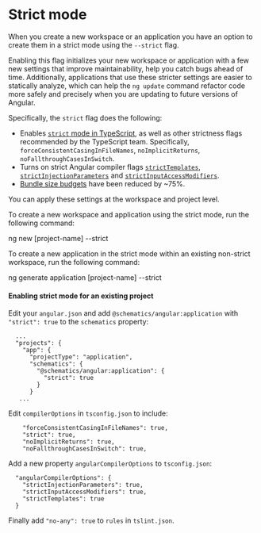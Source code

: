 # Strict mode

When you create a new workspace or an application you have an option to create them in a strict mode using the `--strict` flag.

Enabling this flag initializes your new workspace or application with a few new settings that improve maintainability, help you catch bugs ahead of time.
Additionally, applications that use these stricter settings are easier to statically analyze, which can help the `ng update` command refactor code more safely and precisely when you are updating to future versions of Angular.

Specifically, the `strict` flag does the following:

* Enables [`strict` mode in TypeScript](https://www.staging-typescript.org/tsconfig#strict), as well as other strictness flags recommended by the TypeScript team. Specifically, `forceConsistentCasingInFileNames`, `noImplicitReturns`,  `noFallthroughCasesInSwitch`.
* Turns on strict Angular compiler flags [`strictTemplates`](guide/angular-compiler-options#stricttemplates), [`strictInjectionParameters`](guide/angular-compiler-options#strictinjectionparameters) and [`strictInputAccessModifiers`](guide/template-typecheck#troubleshooting-template-errors).
* [Bundle size budgets](guide/build#configuring-size-budgets) have been reduced by ~75%.

You can apply these settings at the workspace and project level.

To create a new workspace and application using the strict mode, run the following command:

<code-example language="sh" class="code-shell">

ng new [project-name] --strict

</code-example>

To create a new application in the strict mode within an existing non-strict workspace, run the following command:

<code-example language="sh" class="code-shell">

ng generate application [project-name] --strict

</code-example>

#### Enabling strict mode for an existing project

Edit your `angular.json` and add `@schematics/angular:application` with `"strict": true` to the `schematics` property:

```
  ...
  "projects": {
    "app": {
      "projectType": "application",
      "schematics": {
        "@schematics/angular:application": {
          "strict": true
        }
      }
   ...
 ```

Edit `compilerOptions` in `tsconfig.json` to include:

```
    "forceConsistentCasingInFileNames": true,
    "strict": true,
    "noImplicitReturns": true,
    "noFallthroughCasesInSwitch": true,
```

Add a new property `angularCompilerOptions` to `tsconfig.json`:
```
  "angularCompilerOptions": {
    "strictInjectionParameters": true,
    "strictInputAccessModifiers": true,
    "strictTemplates": true
  }
```

Finally add `"no-any": true` to `rules` in `tslint.json`.
